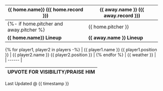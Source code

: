 | {{ home.name}} ({{ home.record }}) | {{ away.name }} ({{ away.record }}) |
| ------ | ------ |
{%- if home.pitcher and away.pitcher %}| {{ home.pitcher }} | {{ away.pitcher }} |{% endif %}
| **{{ home.name}} Lineup** | **{{ away.name }} Lineup** |
{% for player1, player2 in players -%}
| {{ player1.name }} {{ player1.position }} | {{ player2.name }} {{ player2.position }} |
{% endfor %}
| {{ weather }} |
| ------ |

| UPVOTE FOR VISIBILITY/PRAISE HIM |
| ------ |

Last Updated @ {{ timestamp }}
